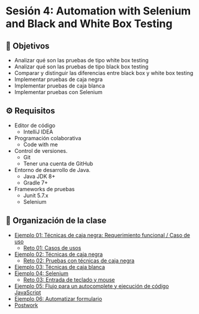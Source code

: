 # Sesión 4: Automation with Selenium and Black and White Box Testing

## :dart: Objetivos

- Analizar qué son las pruebas de tipo white box testing
- Analizar qué son las pruebas de tipo black box testing
- Comparar y distinguir las diferencias entre black box y white box testing
- Implementar pruebas de caja negra
- Implementar pruebas de caja blanca
- Implementar pruebas con Selenium

## ⚙ Requisitos

- Editor de código
  - IntelliJ IDEA
- Programación colaborativa
  - Code with me
- Control de versiones.
  - Git
  - Tener una cuenta de GitHub
- Entorno de desarrollo de Java.
  - Java JDK 8+
  - Gradle 7+
- Frameworks de pruebas
  - Junit 5.7.x
  - Selenium

## 📂 Organización de la clase

- [Ejemplo 01:  Técnicas de caja negra: Requerimiento funcional / Caso de uso](./Ejemplo-01)
    - [Reto 01: Casos de usos](./Reto-01)
- [Ejemplo 02: Técnicas de caja negra](./Ejemplo-02)
    - [Reto 02: Pruebas con técnicas de caja negra](./Reto-02)
- [Ejemplo 03: Técnicas de caja blanca](./Ejemplo-03)
- [Ejemplo 04: Selenium](./Ejemplo-04)
    - [Reto 03: Entrada de teclado y mouse](./Reto-03)
- [Ejemplo 05: Flujo para un autocomplete y ejecución de código JavaScript](./Ejemplo-05)
- [Ejemplo 06: Automatizar formulario](./Ejemplo-06)
- [Postwork](./Postwork)




